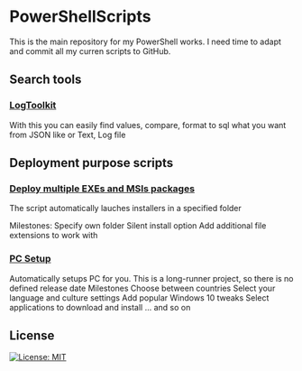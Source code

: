 # PowerShellScripts
This is the main repository for my PowerShell works. I need time to adapt and commit all my curren scripts to GitHub.
## Search tools
### [LogToolkit](/Up%20To%20Date/Text%20Sort/LogToolkit.ps1)
With this you can easily find values, compare, format to sql what you want from JSON like or Text, Log file
## Deployment purpose scripts
### [Deploy multiple EXEs and MSIs packages](/UpToDate/DeployExeAndMsi.ps1)
The script automatically lauches installers in a specified folder

Milestones:
Specify own folder
Silent install option
Add additional file extensions to work with

### [PC Setup](/UpToDate/ChangeTimeNameCulture.ps1)
Automatically setups PC for you. This is a long-runner project, so there is no defined release date
Milestones
Choose between countries
Select your language and culture settings
Add popular Windows 10 tweaks
Select applications to download and install
... and so on
## License
[![License: MIT](https://img.shields.io/badge/License-MIT-yellow.svg)](https://opensource.org/licenses/MIT)
